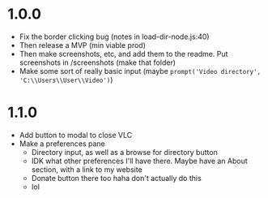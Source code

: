 # 1.0.0

- Fix the border clicking bug (notes in load-dir-node.js:40)
- Then release a MVP (min viable prod)
- Then make screenshots, etc, and add them to the readme. Put screenshots in /screenshots (make that folder)
- Make some sort of really basic input (maybe `prompt('Video directory', 'C:\\Users\\User\\Video')`)

# 1.1.0

- Add button to modal to close VLC
- Make a preferences pane
	- Directory input, as well as a browse for directory button
	- IDK what other preferences I'll have there. Maybe have an About section, with a link to my website
	- Donate button there too haha don't actually do this
	- lol

